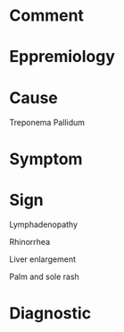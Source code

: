 # Comment

# Eppremiology

# Cause

Treponema Pallidum

# Symptom

# Sign

Lymphadenopathy

Rhinorrhea

Liver enlargement

Palm and sole rash

# Diagnostic
